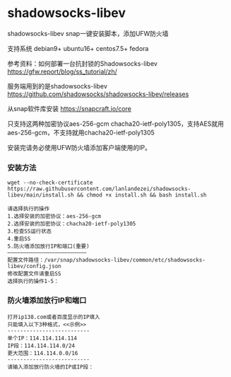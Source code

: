 # shadowsocks-libev
shadowsocks-libev   snap一键安装脚本，添加UFW防火墙

支持系统 debian9+ ubuntu16+ centos7.5+ fedora

参考资料：如何部署一台抗封锁的Shadowsocks-libev https://gfw.report/blog/ss_tutorial/zh/

服务端用到的是shadowsocks-libev https://github.com/shadowsocks/shadowsocks-libev/releases

从snap软件库安装 https://snapcraft.io/core

只支持这两种加密协议aes-256-gcm chacha20-ietf-poly1305，支持AES就用aes-256-gcm，不支持就用chacha20-ietf-poly1305

安装完请务必使用UFW防火墙添加客户端使用的IP。

### 安装方法
```
wget --no-check-certificate https://raw.githubusercontent.com/lanlandezei/shadowsocks-libev/main/install.sh && chmod +x install.sh && bash install.sh
```
```
请选择执行的操作
1.选择安装的加密协议：aes-256-gcm
2.选择安装的加密协议：chacha20-ietf-poly1305
3.检查SS运行状态
4.重启SS
5.防火墙添加放行IP和端口(重要)
—————————————————————————
配置文件路径：/var/snap/shadowsocks-libev/common/etc/shadowsocks-libev/config.json
修改配置文件请重启SS
选择执行的操作1-5：
```
### 防火墙添加放行IP和端口
```
打开ip138.com或者百度显示的IP填入
只能填入以下3种格式，<<示例>>
--------------------------
单个IP：114.114.114.114
IP段：114.114.114.0/24
更大范围：114.114.0.0/16
--------------------------
请输入添加放行防火墙的IP或IP段：
```
